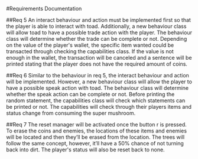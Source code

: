 #Requirements Documentation



##Req 5
An interact behaviour and action must be implemented first so that 
the player is able to interact with toad. Additionally, a new behaviour class will allow toad 
to have a possible trade action with 
the player. The behaviour class will determine whether the trade can be complete or not. 
Depending on the value of the player's wallet, the specific item wanted could be transacted 
through checking the capabilities class. If the value is not enough in the wallet, 
the transaction will be canceled and a sentence will be printed stating that the player does 
not have the required amount of coins.

##Req 6
Similar to the behaviour in req 5, the interact behaviour and action will be implemented. 
However, a new behaviour class will allow the player to have a possible speak action with toad. 
The behaviour class will determine whether the  speak action can be complete or not. 
Before printing the random statement, the capabilities class will check which statements can be 
printed or not. The capabilities will check through their players items and status change from 
consuming the super mushroom.

##Req 7
The reset manager will be activated once the button r is pressed. To erase the coins and enemies,
the locations of these items and enemies will be located and then they’ll be erased from the 
location. The trees will follow the same concept, however, it’ll have a 50% chance of not turning 
back into dirt. The player's status will also be reset back to none.